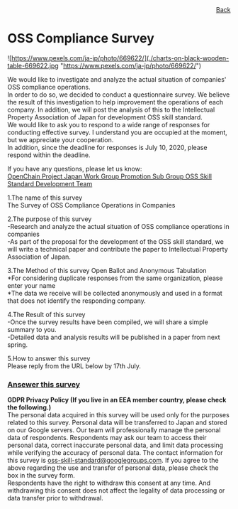<div style="text-align: right;">
<a href="/OpenChain-JWG/">Back</a>
</div>

# OSS Compliance Survey 

![https://www.pexels.com/ja-jp/photo/669622/](./charts-on-black-wooden-table-669622.jpg "https://www.pexels.com/ja-jp/photo/669622/")  

We would like to investigate and analyze the actual situation of companies' OSS compliance operations.  
In order to do so, we decided to conduct a questionnaire survey. We believe the result of this investigation to help improvement the operations of each company. In addition, we will post the analysis 
of this to the Intellectual Property Association of Japan for development OSS skill standard.  
We would like to ask you to respond to a wide range of responses for conducting effective survey. I understand you are occupied at the moment, but we appreciate your cooperation.  
In addition, since the deadline for responses is July 10, 2020, please respond within the deadline.

If you have any questions, please let us know:  
[OpenChain Project Japan Work Group Promotion Sub Group OSS Skill Standard Development Team](mailto:oss-skill-standard@googlegroups.com)
 
1.The name of this survey  
The Survey of OSS Compliance Operations in Companies  

2.The purpose of this survey  
-Research and analyze the actual situation of OSS compliance operations in companies  
-As part of the proposal for the development of the OSS skill standard, we will write a technical paper and contribute the paper to Intellectual Property Association of Japan.   

3.The Method of this survey
Open Ballot and Anonymous Tabulation  
*For considering duplicate responses from the same organization, please enter your name  
*The data we receive will be collected anonymously and used in a format that does not identify the responding company.  

4.The Result of this survey  
-Once the survey results have been compiled, we will share a simple summary to you.  
-Detailed data and analysis results will be published in a paper from next spring.  

5.How to answer this survey   
Please reply from the URL below by 17th July.  

 ### [Ansewer this survey](https://docs.google.com/forms/d/e/1FAIpQLSfQduZtCNFJXtw_BA5YVQIFp36Q6Rbb7b1V_j8bUcYbsm7h8A/viewform)
  
 **GDPR Privacy Policy (If you live in an EEA member country, please check the following.)**  
The personal data acquired in this survey will be used only for the purposes related to this survey. Personal data will be transferred to Japan and stored on our Google servers. Our team will professionally manage the personal data of respondents. Respondents may ask our team to access their personal data, correct inaccurate personal data, and limit data processing while verifying the accuracy of personal data. The contact information for this survey is [oss-skill-standard@googlegroups.com](mailto:oss-skill-standard@googlegroups.com). If you agree to the above regarding the use and transfer of personal data, please check the box in the survey form.  
Respondents have the right to withdraw this consent at any time. And withdrawing this consent does not affect the legality of data processing or data transfer prior to withdrawal.
